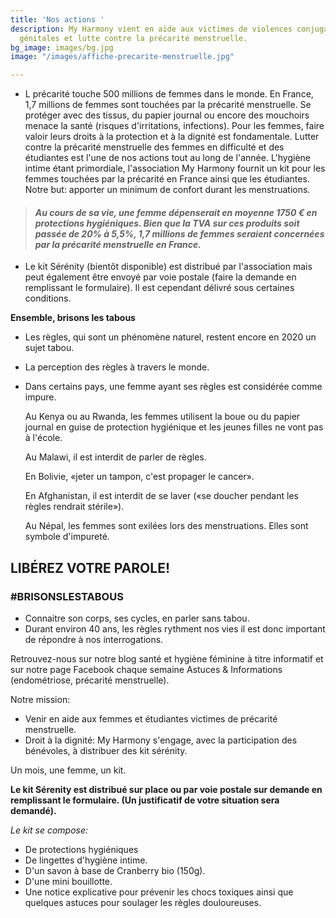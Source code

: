 ```yaml
---
title: 'Nos actions '
description: My Harmony vient en aide aux victimes de violences conjugales, de mutilations
  génitales et lutte contre la précarité menstruelle.
bg_image: images/bg.jpg
image: "/images/affiche-precarite-menstruelle.jpg"

---
```

* L précarité touche 500 millions de femmes dans le monde. En France, 1,7 millions de femmes sont touchées par la précarité menstruelle. Se protéger avec des tissus, du papier journal ou encore des mouchoirs menace la santé (risques d'irritations, infections). Pour les femmes, faire valoir leurs droits à la protection et à la dignité est fondamentale. Lutter contre la précarité menstruelle des femmes en difficulté et des étudiantes est l'une de nos actions tout au long de l'année. L'hygiène intime étant primordiale, l'association My Harmony fournit un kit pour les femmes touchées par la précarité en France ainsi que les étudiantes. Notre but: apporter un minimum de confort durant les menstruations.

> #### _Au cours de sa vie, une femme dépenserait en moyenne 1750 € en protections hygiéniques. Bien que la TVA sur ces produits soit passée de 20% à 5,5%, 1,7 millions de femmes seraient concernées par la précarité menstruelle en France._

* Le kit Sérénity (bientôt disponible) est distribué par l'association mais peut également être envoyé par voie postale (faire la demande en remplissant le formulaire). Il est cependant délivré sous certaines conditions.

**Ensemble, brisons les tabous**

* Les règles, qui sont un phénomène naturel, restent encore en 2020 un sujet tabou.
* La perception des règles à travers le monde.
* Dans certains pays, une femme ayant ses règles est considérée comme impure.

  Au Kenya ou au Rwanda, les femmes utilisent la boue ou du papier journal en guise de protection hygiénique et les jeunes filles ne vont pas à l'école.

  Au Malawi, il est interdit de parler de règles.

  En Bolivie, «jeter un tampon, c'est propager le cancer».

  En Afghanistan, il est interdit de se laver («se doucher pendant les règles rendrait stérile»).

  Au Népal, les femmes sont exilées lors des menstruations. Elles sont symbole d'impureté.

## **LIBÉREZ VOTRE PAROLE!**

### **#BRISONSLESTABOUS**

* Connaitre son corps, ses cycles, en parler sans tabou.
* Durant environ 40 ans, les règles rythment nos vies il est donc important de répondre à nos interrogations.

Retrouvez-nous sur notre blog santé et hygiène féminine à titre informatif et sur notre page Facebook chaque semaine Astuces & Informations (endométriose, précarité menstruelle).

Notre mission:

* Venir en aide aux femmes et étudiantes victimes de précarité menstruelle.
* Droit à la dignité: My Harmony s'engage, avec la participation des bénévoles, à distribuer des kit sérénity.

Un mois, une femme, un kit.

**Le kit Sérenity est distribué sur place ou par voie postale sur demande en remplissant le formulaire. (Un justificatif de votre situation sera demandé).**

_Le kit se compose:_

* De protections hygiéniques
* De lingettes d'hygiène intime.
* D'un savon à base de Cranberry bio (150g).
* D'une mini bouillotte.
* Une notice explicative pour prévenir les chocs toxiques ainsi que quelques astuces pour soulager les règles douloureuses.